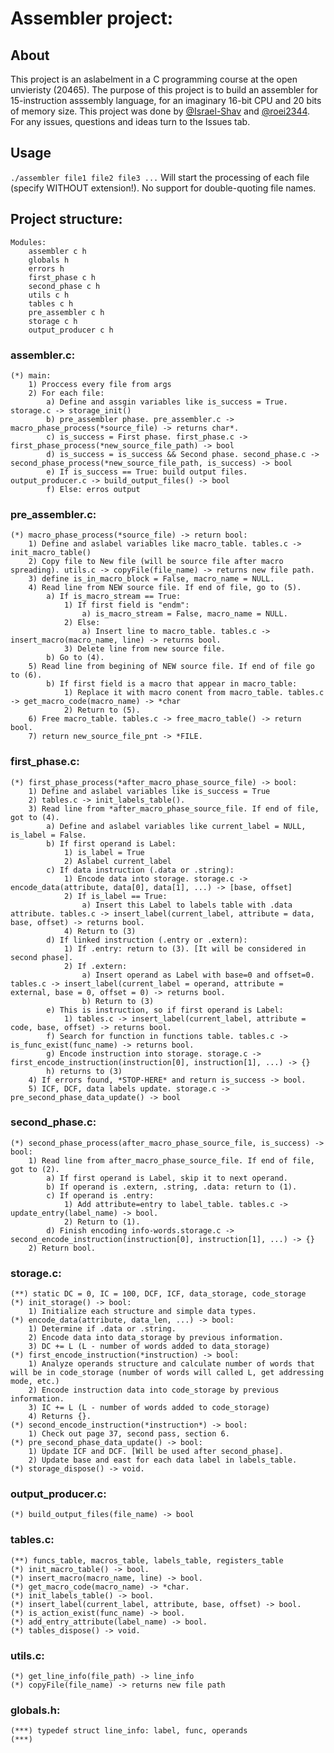 # Assembler project:

## About
This project is an aslabelment in a C programming course at the open unvieristy (20465). The purpose of this project is to build an assembler for 15-instruction asssembly language, for an imaginary 16-bit CPU and 20 bits of memory size.
This project was done by [@Israel-Shav](//github.com/Israel-Shav) and [@roei2344](//github.com/roei2344).
For any issues, questions and ideas turn to the Issues tab.

## Usage
`./assembler file1 file2 file3 ...` Will start the processing of each file (specify WITHOUT extension!). No support for double-quoting file names.

## Project structure:
    Modules:
        assembler c h
        globals h
        errors h
        first_phase c h
        second_phase c h
        utils c h
        tables c h
        pre_assembler c h
        storage c h
        output_producer c h

### assembler.c:
    (*) main:
        1) Proccess every file from args
        2) For each file:
            a) Define and assgin variables like is_success = True. storage.c -> storage_init()
            b) pre_assembler phase. pre_assembler.c -> macro_phase_process(*source_file) -> returns char*.
            c) is_success = First phase. first_phase.c -> first_phase_process(*new_source_file_path) -> bool
            d) is_success = is_success && Second phase. second_phase.c -> second_phase_process(*new_source_file_path, is_success) -> bool
            e) If is_success == True: build output files. output_producer.c -> build_output_files() -> bool
            f) Else: erros output

### pre_assembler.c:
    (*) macro_phase_process(*source_file) -> return bool: 
        1) Define and aslabel variables like macro_table. tables.c -> init_macro_table()
        2) Copy file to New file (will be source file after macro spreading). utils.c -> copyFile(file_name) -> returns new file path.
        3) define is_in_macro_block = False, macro_name = NULL.
        4) Read line from NEW source file. If end of file, go to (5).
            a) If is_macro_stream == True:
                1) If first field is "endm":
                    a) is_macro_stream = False, macro_name = NULL.
                2) Else:
                    a) Insert line to macro_table. tables.c -> insert_macro(macro_name, line) -> returns bool.
                3) Delete line from new source file.
            b) Go to (4).
        5) Read line from begining of NEW source file. If end of file go to (6).
            b) If first field is a macro that appear in macro_table:
                1) Replace it with macro conent from macro_table. tables.c -> get_macro_code(macro_name) -> *char
                2) Return to (5).
        6) Free macro_table. tables.c -> free_macro_table() -> return bool.
        7) return new_source_file_pnt -> *FILE.

### first_phase.c:
    (*) first_phase_process(*after_macro_phase_source_file) -> bool:
        1) Define and aslabel variables like is_success = True
        2) tables.c -> init_labels_table().
        3) Read line from *after_macro_phase_source_file. If end of file, got to (4).
            a) Define and aslabel variables like current_label = NULL, is_label = False.
            b) If first operand is Label:
                1) is_label = True
                2) Aslabel current_label
            c) If data instruction (.data or .string):
                1) Encode data into storage. storage.c -> encode_data(attribute, data[0], data[1], ...) -> [base, offset]
                2) If is_label == True:
                    a) Insert this Label to labels table with .data attribute. tables.c -> insert_label(current_label, attribute = data, base, offset) -> returns bool.
                4) Return to (3)
            d) If linked instruction (.entry or .extern):
                1) If .entry: return to (3). [It will be considered in second phase].
                2) If .extern: 
                    a) Insert operand as Label with base=0 and offset=0. tables.c -> insert_label(current_label = operand, attribute = external, base = 0, offset = 0) -> returns bool.
                    b) Return to (3)
            e) This is instruction, so if first operand is Label:
                1) tables.c -> insert_label(current_label, attribute = code, base, offset) -> returns bool.
            f) Search for function in functions table. tables.c -> is_func_exist(func_name) -> returns bool.
            g) Encode instruction into storage. storage.c -> first_encode_instruction(instruction[0], instruction[1], ...) -> {}
            h) returns to (3)
        4) If errors found, *STOP-HERE* and return is_success -> bool.
        5) ICF, DCF, data labels update. storage.c -> pre_second_phase_data_update() -> bool

### second_phase.c:
    (*) second_phase_process(after_macro_phase_source_file, is_success) -> bool:
        1) Read line from after_macro_phase_source_file. If end of file, got to (2).
            a) If first operand is Label, skip it to next operand.
            b) If operand is .extern, .string, .data: return to (1).
            c) If operand is .entry:
                1) Add attribute=entry to label_table. tables.c -> update_entry(label_name) -> bool.
                2) Return to (1).
            d) Finish encoding info-words.storage.c -> second_encode_instruction(instruction[0], instruction[1], ...) -> {}
        2) Return bool.

### storage.c:
    (**) static DC = 0, IC = 100, DCF, ICF, data_storage, code_storage
    (*) init_storage() -> bool:
        1) Initialize each structure and simple data types.
    (*) encode_data(attribute, data_len, ...) -> bool:
        1) Determine if .data or .string.
        2) Encode data into data_storage by previous information.
        3) DC += L (L - number of words added to data_storage)
    (*) first_encode_instruction(*instruction) -> bool:
        1) Analyze operands structure and calculate number of words that will be in code_storage (number of words will called L, get addressing mode, etc.)
        2) Encode instruction data into code_storage by previous information.
        3) IC += L (L - number of words added to code_storage)
        4) Returns {}.
    (*) second_encode_instruction(*instruction*) -> bool:
        1) Check out page 37, second pass, section 6.
    (*) pre_second_phase_data_update() -> bool:
        1) Update ICF and DCF. [Will be used after second_phase].
        2) Update base and east for each data label in labels_table.
    (*) storage_dispose() -> void.

### output_producer.c:
    (*) build_output_files(file_name) -> bool

### tables.c:
    (**) funcs_table, macros_table, labels_table, registers_table
    (*) init_macro_table() -> bool.
    (*) insert_macro(macro_name, line) -> bool.
    (*) get_macro_code(macro_name) -> *char.
    (*) init_labels_table() -> bool.
    (*) insert_label(current_label, attribute, base, offset) -> bool.
    (*) is_action_exist(func_name) -> bool.
    (*) add_entry_attribute(label_name) -> bool.
    (*) tables_dispose() -> void.

### utils.c:
    (*) get_line_info(file_path) -> line_info
    (*) copyFile(file_name) -> returns new file path

### globals.h:
    (***) typedef struct line_info: label, func, operands
    (***) 